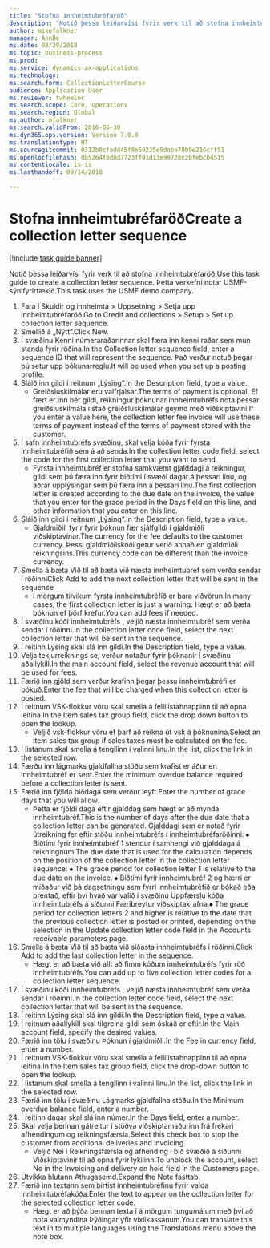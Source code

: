 ```yaml
--- 
title: "Stofna innheimtubréfaröð"
description: "Notið þessa leiðarvísi fyrir verk til að stofna innheimtubréfaröð."
author: mikefalkner
manager: AnnBe
ms.date: 08/29/2018
ms.topic: business-process
ms.prod: 
ms.service: dynamics-ax-applications
ms.technology: 
ms.search.form: CollectionLetterCourse
audience: Application User
ms.reviewer: twheeloc
ms.search.scope: Core, Operations
ms.search.region: Global
ms.author: mfalkner
ms.search.validFrom: 2016-06-30
ms.dyn365.ops.version: Version 7.0.0
ms.translationtype: HT
ms.sourcegitcommit: 0312b8cfadd45f8e59225e9daba78b9e216cff51
ms.openlocfilehash: db5264f6d8d7723ff01d13e99728c2bfebcb4515
ms.contentlocale: is-is
ms.lasthandoff: 09/14/2018

---
```

# <a name="create-a-collection-letter-sequence"></a><span data-ttu-id="ca506-103">Stofna innheimtubréfaröð</span><span class="sxs-lookup"><span data-stu-id="ca506-103">Create a collection letter sequence</span></span>

[!include [task guide banner](../../includes/task-guide-banner.md)]

<span data-ttu-id="ca506-104">Notið þessa leiðarvísi fyrir verk til að stofna innheimtubréfaröð.</span><span class="sxs-lookup"><span data-stu-id="ca506-104">Use this task guide to create a collection letter sequence.</span></span> <span data-ttu-id="ca506-105">Þetta verkefni notar USMF-sýnifyrirtækið.</span><span class="sxs-lookup"><span data-stu-id="ca506-105">This task uses the USMF demo company.</span></span>

1. <span data-ttu-id="ca506-106">Fara í Skuldir og innheimta > Uppsetning > Setja upp innheimtubréfaröð.</span><span class="sxs-lookup"><span data-stu-id="ca506-106">Go to Credit and collections > Setup > Set up collection letter sequence.</span></span>
2. <span data-ttu-id="ca506-107">Smellið á „Nýtt“.</span><span class="sxs-lookup"><span data-stu-id="ca506-107">Click New.</span></span>
3. <span data-ttu-id="ca506-108">Í svæðinu Kenni númeraraðarinnar skal færa inn kenni raðar sem mun standa fyrir röðina.</span><span class="sxs-lookup"><span data-stu-id="ca506-108">In the Collection letter sequence field, enter a sequence ID that will represent the sequence.</span></span> <span data-ttu-id="ca506-109">Það verður notuð þegar þú setur upp bókunarreglu.</span><span class="sxs-lookup"><span data-stu-id="ca506-109">It will be used when you set up a posting profile.</span></span>
4. <span data-ttu-id="ca506-110">Sláið inn gildi í reitnum „Lýsing“.</span><span class="sxs-lookup"><span data-stu-id="ca506-110">In the Description field, type a value.</span></span>
    * <span data-ttu-id="ca506-111">Greiðsluskilmálar eru valfrjálsar.</span><span class="sxs-lookup"><span data-stu-id="ca506-111">The terms of payment is optional.</span></span> <span data-ttu-id="ca506-112">Ef fært er inn hér gildi, reikningur þóknunar innheimtubréfs nota þessar greiðsluskilmála í stað greiðsluskilmálar geymd með viðskiptavini.</span><span class="sxs-lookup"><span data-stu-id="ca506-112">If you enter a value here, the collection letter fee invoice will use these terms of payment instead of the terms of payment stored with the customer.</span></span>  
5. <span data-ttu-id="ca506-113">Í safn innheimtubréfs svæðinu, skal velja kóða fyrir fyrsta innheimtubréfið sem á að senda.</span><span class="sxs-lookup"><span data-stu-id="ca506-113">In the collection letter code field, select the code for the first collection letter that you want to send.</span></span>
    * <span data-ttu-id="ca506-114">Fyrsta innheimtubréf er stofna samkvæmt gjalddagi á reikningur, gildi sem þú færa inn fyrir biðtími í svæði dagar á þessari línu, og aðrar upplýsingar sem þú færa inn á þessari línu.</span><span class="sxs-lookup"><span data-stu-id="ca506-114">The first collection letter is created according to the due date on the invoice, the value that you enter for the grace period in the Days field on this line, and other information that you enter on this line.</span></span>  
6. <span data-ttu-id="ca506-115">Sláið inn gildi í reitnum „Lýsing“.</span><span class="sxs-lookup"><span data-stu-id="ca506-115">In the Description field, type a value.</span></span>
    * <span data-ttu-id="ca506-116">Gjaldmiðill fyrir fyrir þóknun fær sjálfgildi í gjaldmiðli viðskiptavinar.</span><span class="sxs-lookup"><span data-stu-id="ca506-116">The currency for the fee defaults to the customer currency.</span></span> <span data-ttu-id="ca506-117">Þessi gjaldmiðilskóði getur verið annað en gjaldmiðli reikningsins.</span><span class="sxs-lookup"><span data-stu-id="ca506-117">This currency code can be different than the invoice currency.</span></span>  
7. <span data-ttu-id="ca506-118">Smella á bæta Við til að bæta við næsta innheimtubréf sem verða sendar í röðinni</span><span class="sxs-lookup"><span data-stu-id="ca506-118">Click Add to add the next collection letter that will be sent in the sequence</span></span>
    * <span data-ttu-id="ca506-119">Í mörgum tilvikum fyrsta innheimtubréfið er bara viðvörun.</span><span class="sxs-lookup"><span data-stu-id="ca506-119">In many cases, the first collection letter is just a warning.</span></span> <span data-ttu-id="ca506-120">Hægt er að bæta þóknun ef þörf krefur.</span><span class="sxs-lookup"><span data-stu-id="ca506-120">You can add fees if needed.</span></span>  
8. <span data-ttu-id="ca506-121">Í svæðinu kóði innheimtubréfs , veljið næsta innheimtubréf sem verða sendar í röðinni.</span><span class="sxs-lookup"><span data-stu-id="ca506-121">In the collection letter code field, select the next collection letter that will be sent in the sequence.</span></span>
9. <span data-ttu-id="ca506-122">Í reitinn Lýsing skal slá inn gildi.</span><span class="sxs-lookup"><span data-stu-id="ca506-122">In the Description field, type a value.</span></span>
10. <span data-ttu-id="ca506-123">Velja tekjurreiknings se, verður notaður fyrir þóknanir í svæðinu aðallykill.</span><span class="sxs-lookup"><span data-stu-id="ca506-123">In the main account field, select the revenue account that will be used for fees.</span></span>
11. <span data-ttu-id="ca506-124">Færið inn gjöld sem verður krafinn þegar þessu innheimtubréfi er bókuð.</span><span class="sxs-lookup"><span data-stu-id="ca506-124">Enter the fee that will be charged when this collection letter is posted.</span></span>
12. <span data-ttu-id="ca506-125">Í reitnum VSK-flokkur vöru skal smella á fellilistahnappinn til að opna leitina.</span><span class="sxs-lookup"><span data-stu-id="ca506-125">In the Item sales tax group field, click the drop down button to open the lookup.</span></span>
    * <span data-ttu-id="ca506-126">Veljið vsk-flokkur vöru ef þarf að reikna út vsk á þóknunina.</span><span class="sxs-lookup"><span data-stu-id="ca506-126">Select an item sales tax group if sales taxes must be calculated on the fee.</span></span>  
13. <span data-ttu-id="ca506-127">Í listanum skal smella á tengilinn í valinni línu.</span><span class="sxs-lookup"><span data-stu-id="ca506-127">In the list, click the link in the selected row.</span></span>
14. <span data-ttu-id="ca506-128">Færðu inn lágmarks gjaldfallna stöðu sem krafist er áður en innheimtubréf er sent.</span><span class="sxs-lookup"><span data-stu-id="ca506-128">Enter the minimum overdue balance required before a collection letter is sent.</span></span>
15. <span data-ttu-id="ca506-129">Færið inn fjölda biðdaga sem verður leyft.</span><span class="sxs-lookup"><span data-stu-id="ca506-129">Enter the number of grace days that you will allow.</span></span>
    * <span data-ttu-id="ca506-130">Þetta er fjöldi daga eftir gjalddag sem hægt er að mynda innheimtubréf.</span><span class="sxs-lookup"><span data-stu-id="ca506-130">This is the number of days after the due date that a collection letter can be generated.</span></span> <span data-ttu-id="ca506-131">Gjalddagi sem er notað fyrir útreikning fer eftir stöðu innheimtubréfs í innheimtubréfaröðinni: ⦁ Biðtími fyrir innheimtubréf 1 stendur í samhengi við gjalddaga á reikningnum.</span><span class="sxs-lookup"><span data-stu-id="ca506-131">The due date that is used for the calculation depends on the position of the collection letter in the collection letter sequence:   ⦁    The grace period for collection letter 1 is relative to the due date on the invoice.</span></span>  <span data-ttu-id="ca506-132">⦁ Biðtími fyrir innheimtubréf 2 og hærri er miðaður við þá dagsetningu sem fyrri innheimtubréfið er bókað eða prentað, eftir því hvað var valið í svæðinu Uppfærslu kóða innheimtubréfs á síðunni Færibreytur viðskiptakrafna.</span><span class="sxs-lookup"><span data-stu-id="ca506-132">⦁ The grace period for collection letters 2 and higher is relative to the date that the previous collection letter is posted or printed, depending on the selection in the Update collection letter code field in the Accounts receivable parameters page.</span></span>  
16. <span data-ttu-id="ca506-133">Smella á bæta Við til að bæta við síðasta innheimtubréfs í röðinni.</span><span class="sxs-lookup"><span data-stu-id="ca506-133">Click Add to add the last collection letter in the sequence.</span></span>
    * <span data-ttu-id="ca506-134">Hægt er að bæta við allt að fimm kóðum innheimtubréfs fyrir röð innheimtubréfs.</span><span class="sxs-lookup"><span data-stu-id="ca506-134">You can add up to five collection letter codes for a collection letter sequence.</span></span>  
17. <span data-ttu-id="ca506-135">Í svæðinu kóði innheimtubréfs , veljið næsta innheimtubréf sem verða sendar í röðinni.</span><span class="sxs-lookup"><span data-stu-id="ca506-135">In the collection letter code field, select the next collection letter that will be sent in the sequence.</span></span>
18. <span data-ttu-id="ca506-136">Í reitinn Lýsing skal slá inn gildi.</span><span class="sxs-lookup"><span data-stu-id="ca506-136">In the Description field, type a value.</span></span>
19. <span data-ttu-id="ca506-137">Í reitnum aðallykill skal tilgreina gildi sem óskað er eftir.</span><span class="sxs-lookup"><span data-stu-id="ca506-137">In the Main account field, specify the desired values.</span></span>
20. <span data-ttu-id="ca506-138">Færið inn tölu í svæðinu Þóknun í gjaldmiðli.</span><span class="sxs-lookup"><span data-stu-id="ca506-138">In the Fee in currency field, enter a number.</span></span>
21. <span data-ttu-id="ca506-139">Í reitnum VSK-flokkur vöru skal smella á fellilistahnappinn til að opna leitina.</span><span class="sxs-lookup"><span data-stu-id="ca506-139">In the Item sales tax group field, click the drop-down button to open the lookup.</span></span>
22. <span data-ttu-id="ca506-140">Í listanum skal smella á tengilinn í valinni línu.</span><span class="sxs-lookup"><span data-stu-id="ca506-140">In the list, click the link in the selected row.</span></span>
23. <span data-ttu-id="ca506-141">Færið inn tölu í svæðinu Lágmarks gjaldfallna stöðu.</span><span class="sxs-lookup"><span data-stu-id="ca506-141">In the Minimum overdue balance field, enter a number.</span></span>
24. <span data-ttu-id="ca506-142">Í reitinn dagar skal slá inn númer.</span><span class="sxs-lookup"><span data-stu-id="ca506-142">In the Days field, enter a number.</span></span>
25. <span data-ttu-id="ca506-143">Skal velja þennan gátreitur í stöðva viðskiptamaðurinn frá frekari afhendingum og reikningsfærsla.</span><span class="sxs-lookup"><span data-stu-id="ca506-143">Select this check box to stop the customer from additional deliveries and invoicing.</span></span>
    * <span data-ttu-id="ca506-144">Veljið Nei í Reikningsfærsla og afhending í bið svæðið á síðunni Viðskiptavinir til að opna fyrir lykilinn.</span><span class="sxs-lookup"><span data-stu-id="ca506-144">To unblock the account, select No in the Invoicing and delivery on hold field in the Customers page.</span></span>  
26. <span data-ttu-id="ca506-145">Útvíkka hlutann Athugasemd.</span><span class="sxs-lookup"><span data-stu-id="ca506-145">Expand the Note fasttab.</span></span>
27. <span data-ttu-id="ca506-146">Færið inn textann sem birtist innheimtubréfinu fyrir valda innheimtubréfakóða.</span><span class="sxs-lookup"><span data-stu-id="ca506-146">Enter the text to appear on the collection letter for the selected collection letter code.</span></span>
    * <span data-ttu-id="ca506-147">Hægt er að þýða þennan texta í á mörgum tungumálum með því að nota valmyndina Þýðingar yfir víxilkassanum.</span><span class="sxs-lookup"><span data-stu-id="ca506-147">You can translate this text in to multiple languages using the Translations menu above the note box.</span></span>  


